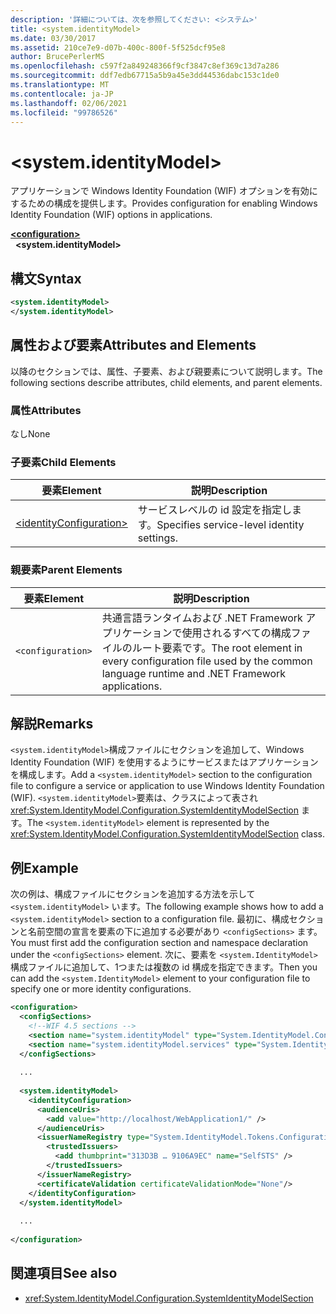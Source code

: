 ```yaml
---
description: '詳細については、次を参照してください: <システム>'
title: <system.identityModel>
ms.date: 03/30/2017
ms.assetid: 210ce7e9-d07b-400c-800f-5f525dcf95e8
author: BrucePerlerMS
ms.openlocfilehash: c597f2a849248366f9cf3847c8ef369c13d7a286
ms.sourcegitcommit: ddf7edb67715a5b9a45e3dd44536dabc153c1de0
ms.translationtype: MT
ms.contentlocale: ja-JP
ms.lasthandoff: 02/06/2021
ms.locfileid: "99786526"
---
```

# \<system.identityModel>

<span data-ttu-id="1a5d9-103">アプリケーションで Windows Identity Foundation (WIF) オプションを有効にするための構成を提供します。</span><span class="sxs-lookup"><span data-stu-id="1a5d9-103">Provides configuration for enabling Windows Identity Foundation (WIF) options in applications.</span></span>  
  
[**\<configuration>**](../configuration-element.md)\
&nbsp;&nbsp;**\<system.identityModel>**  
  
## <a name="syntax"></a><span data-ttu-id="1a5d9-104">構文</span><span class="sxs-lookup"><span data-stu-id="1a5d9-104">Syntax</span></span>  
  
```xml  
<system.identityModel>  
</system.identityModel>  
```  
  
## <a name="attributes-and-elements"></a><span data-ttu-id="1a5d9-105">属性および要素</span><span class="sxs-lookup"><span data-stu-id="1a5d9-105">Attributes and Elements</span></span>  

 <span data-ttu-id="1a5d9-106">以降のセクションでは、属性、子要素、および親要素について説明します。</span><span class="sxs-lookup"><span data-stu-id="1a5d9-106">The following sections describe attributes, child elements, and parent elements.</span></span>  
  
### <a name="attributes"></a><span data-ttu-id="1a5d9-107">属性</span><span class="sxs-lookup"><span data-stu-id="1a5d9-107">Attributes</span></span>  

 <span data-ttu-id="1a5d9-108">なし</span><span class="sxs-lookup"><span data-stu-id="1a5d9-108">None</span></span>  
  
### <a name="child-elements"></a><span data-ttu-id="1a5d9-109">子要素</span><span class="sxs-lookup"><span data-stu-id="1a5d9-109">Child Elements</span></span>  
  
|<span data-ttu-id="1a5d9-110">要素</span><span class="sxs-lookup"><span data-stu-id="1a5d9-110">Element</span></span>|<span data-ttu-id="1a5d9-111">説明</span><span class="sxs-lookup"><span data-stu-id="1a5d9-111">Description</span></span>|  
|-------------|-----------------|  
|[\<identityConfiguration>](identityconfiguration.md)|<span data-ttu-id="1a5d9-112">サービスレベルの id 設定を指定します。</span><span class="sxs-lookup"><span data-stu-id="1a5d9-112">Specifies service-level identity settings.</span></span>|  
  
### <a name="parent-elements"></a><span data-ttu-id="1a5d9-113">親要素</span><span class="sxs-lookup"><span data-stu-id="1a5d9-113">Parent Elements</span></span>  
  
|<span data-ttu-id="1a5d9-114">要素</span><span class="sxs-lookup"><span data-stu-id="1a5d9-114">Element</span></span>|<span data-ttu-id="1a5d9-115">説明</span><span class="sxs-lookup"><span data-stu-id="1a5d9-115">Description</span></span>|  
|-------------|-----------------|  
|`<configuration>`|<span data-ttu-id="1a5d9-116">共通言語ランタイムおよび .NET Framework アプリケーションで使用されるすべての構成ファイルのルート要素です。</span><span class="sxs-lookup"><span data-stu-id="1a5d9-116">The root element in every configuration file used by the common language runtime and .NET Framework applications.</span></span>|  
  
## <a name="remarks"></a><span data-ttu-id="1a5d9-117">解説</span><span class="sxs-lookup"><span data-stu-id="1a5d9-117">Remarks</span></span>  

 <span data-ttu-id="1a5d9-118">`<system.identityModel>`構成ファイルにセクションを追加して、Windows Identity Foundation (WIF) を使用するようにサービスまたはアプリケーションを構成します。</span><span class="sxs-lookup"><span data-stu-id="1a5d9-118">Add a `<system.identityModel>` section to the configuration file to configure a service or application to use Windows Identity Foundation (WIF).</span></span> <span data-ttu-id="1a5d9-119">`<system.identityModel>`要素は、クラスによって表され <xref:System.IdentityModel.Configuration.SystemIdentityModelSection> ます。</span><span class="sxs-lookup"><span data-stu-id="1a5d9-119">The `<system.identityModel>` element is represented by the <xref:System.IdentityModel.Configuration.SystemIdentityModelSection> class.</span></span>  
  
## <a name="example"></a><span data-ttu-id="1a5d9-120">例</span><span class="sxs-lookup"><span data-stu-id="1a5d9-120">Example</span></span>  

 <span data-ttu-id="1a5d9-121">次の例は、構成ファイルにセクションを追加する方法を示して `<system.identityModel>` います。</span><span class="sxs-lookup"><span data-stu-id="1a5d9-121">The following example shows how to add a `<system.identityModel>` section to a configuration file.</span></span> <span data-ttu-id="1a5d9-122">最初に、構成セクションと名前空間の宣言を要素の下に追加する必要があり `<configSections>` ます。</span><span class="sxs-lookup"><span data-stu-id="1a5d9-122">You must first add the configuration section and namespace declaration under the `<configSections>` element.</span></span> <span data-ttu-id="1a5d9-123">次に、要素を `<system.IdentityModel>` 構成ファイルに追加して、1つまたは複数の id 構成を指定できます。</span><span class="sxs-lookup"><span data-stu-id="1a5d9-123">Then you can add the `<system.IdentityModel>` element to your configuration file to specify one or more identity configurations.</span></span>  
  
```xml  
<configuration>  
  <configSections>  
    <!--WIF 4.5 sections -->  
    <section name="system.identityModel" type="System.IdentityModel.Configuration.SystemIdentityModelSection, System.IdentityModel, Version=4.0.0.0, Culture=neutral, PublicKeyToken=B77A5C561934E089"/>  
    <section name="system.identityModel.services" type="System.IdentityModel.Services.Configuration.SystemIdentityModelServicesSection, System.IdentityModel.Services, Version=4.0.0.0, Culture=neutral, PublicKeyToken=B77A5C561934E089"/>  
  </configSections>  
  
  ...  
  
  <system.identityModel>  
    <identityConfiguration>  
      <audienceUris>  
        <add value="http://localhost/WebApplication1/" />  
      </audienceUris>  
      <issuerNameRegistry type="System.IdentityModel.Tokens.ConfigurationBasedIssuerNameRegistry, System.IdentityModel, Version=4.0.0.0, Culture=neutral, PublicKeyToken=B77A5C561934E089">  
        <trustedIssuers>  
          <add thumbprint="313D3B … 9106A9EC" name="SelfSTS" />  
        </trustedIssuers>  
      </issuerNameRegistry>  
      <certificateValidation certificateValidationMode="None"/>  
    </identityConfiguration>  
  </system.identityModel>  
  
  ...  
  
</configuration>  
```  
  
## <a name="see-also"></a><span data-ttu-id="1a5d9-124">関連項目</span><span class="sxs-lookup"><span data-stu-id="1a5d9-124">See also</span></span>

- <xref:System.IdentityModel.Configuration.SystemIdentityModelSection>
